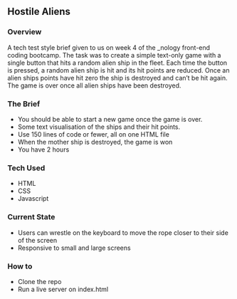 ## Hostile Aliens
### Overview
A tech test style brief given to us on week 4 of the _nology front-end coding bootcamp. The task was to create a simple text-only game with a single button that hits a random alien ship in the fleet. Each time the button is pressed, a random alien ship is hit and its hit points are reduced. Once an alien ships points have hit zero the ship is destroyed and can’t be hit again. The game is over once all alien ships have been destroyed.

### The Brief
- You should be able to start a new game once the game is over.
- Some text visualisation of the ships and their hit points.
- Use 150 lines of code or fewer, all on one HTML file
- When the mother ship is destroyed, the game is won
- You have 2 hours

### Tech Used
- HTML
- CSS
- Javascript

### Current State
- Users can wrestle on the keyboard to move the rope closer to their side of the screen
- Responsive to small and large screens

### How to
- Clone the repo
- Run a live server on index.html
